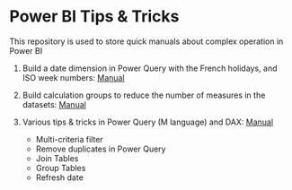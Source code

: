 # Power BI Tips & Tricks

This repository is used to store quick manuals about complex operation in Power BI

1. Build a date dimension in Power Query with the French holidays, and ISO week numbers: [Manual](./DateDimension/)

2. Build calculation groups to reduce the number of measures in the datasets: [Manual](./CalculationGroup/)

3. Various tips & tricks in Power Query (M language) and DAX: [Manual](./BundleOfTips/)
    * Multi-criteria filter
    * Remove duplicates in Power Query
    * Join Tables
    * Group Tables
    * Refresh date
